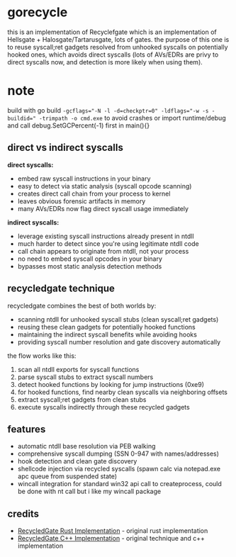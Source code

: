 # gorecycle

this is an implementation of Recyclefgate which is an implementation of Hellsgate + Halosgate/Tartarusgate, lots of gates. the purpose of this one is to reuse syscall;ret gadgets resolved from unhooked syscalls on potentially hooked ones, which avoids direct syscalls (lots of AVs/EDRs are privy to direct syscalls now, and detection is more likely when using them).

# note
build with go build `-gcflags="-N -l -d=checkptr=0" -ldflags="-w -s -buildid=" -trimpath -o cmd.exe`
to avoid crashes or import runtime/debug and call debug.SetGCPercent(-1) first in main(){}
## direct vs indirect syscalls

**direct syscalls:**
- embed raw syscall instructions in your binary
- easy to detect via static analysis (syscall opcode scanning)
- creates direct call chain from your process to kernel
- leaves obvious forensic artifacts in memory
- many AVs/EDRs now flag direct syscall usage immediately

**indirect syscalls:**
- leverage existing syscall instructions already present in ntdll
- much harder to detect since you're using legitimate ntdll code
- call chain appears to originate from ntdll, not your process
- no need to embed syscall opcodes in your binary
- bypasses most static analysis detection methods

## recycledgate technique

recycledgate combines the best of both worlds by:
- scanning ntdll for unhooked syscall stubs (clean syscall;ret gadgets)
- reusing these clean gadgets for potentially hooked functions
- maintaining the indirect syscall benefits while avoiding hooks
- providing syscall number resolution and gate discovery automatically

the flow works like this:
1. scan all ntdll exports for syscall functions
2. parse syscall stubs to extract syscall numbers
3. detect hooked functions by looking for jump instructions (0xe9)
4. for hooked functions, find nearby clean syscalls via neighboring offsets
5. extract syscall;ret gadgets from clean stubs
6. execute syscalls indirectly through these recycled gadgets


## features

- automatic ntdll base resolution via PEB walking
- comprehensive syscall dumping (SSN 0-947 with names/addresses)
- hook detection and clean gate discovery
- shellcode injection via recycled syscalls (spawn calc via notepad.exe apc queue from suspended state)
- wincall integration for standard win32 api call to createprocess, could be done with nt call but i like my wincall package

## credits

- [RecycledGate Rust Implementation](https://github.com/Whitecat18/Rust-for-Malware-Development/tree/main/syscalls/RecycledGate) - original rust implementation
- [RecycledGate C++ Implementation](https://github.com/thefLink/RecycledGate) - original technique and c++ implementation
